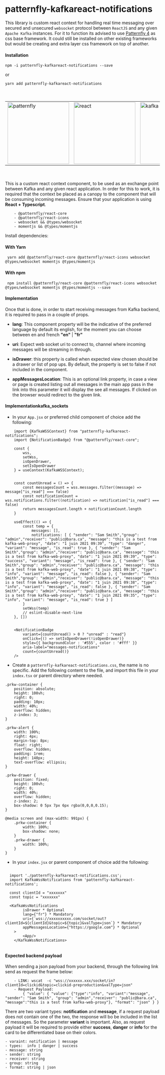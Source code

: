 # patternfly-kafkareact-notifications
This library is custom react context for handling real time messaging over secured and unsecured `websocket` protocol between `ReactJS` and 
any given ` Apache Kafka` instances. For it to function its advised to use <a href="https://www.patternfly.org/">Patternfly 4</a> as 
css base framework. It could still be installed on other existing frameworks but would be creating and extra layer css framework on top of another.


#### Installation 

`npm -i patternfly-kafkareact-notifications --save`

or

`yarn add patternfly-kafkareact-notifications`

<table style="margin: 50px auto;border:0;">
  <tr style="border:0;">
    <td style="border:0;"><img alt="patternfly" height="200" width="200" src="https://pbs.twimg.com/profile_images/1248314779812294656/DKsPlKdl.png"/></td>
    <td style="border:0;"><img alt="react" height="200" width="200" src="https://mildaintrainings.com/wp-content/uploads/2017/11/react-logo.png"/></td>
    <td style="border:0;"><img alt="kafka" height="200" width="200" src="https://www.indellient.com/wp-content/uploads/2020/10/20201021_Introduction-to-Apache-Kafka_BLOG-FEATURED-IMAGE.jpg"/></td>
  </tr>
 </table>

This is a custom react context component, to be used as an exchange point between Kafka
and any given react application. In order for this to work, it is required that the context 
be placed as a canopy to the component that will be consuming incoming messages.
Ensure that your application is using <b>React + Typescript</b>.

        - @patternfly/react-core
        - @patternfly/react-icons
        - websocket && @types/websocket
        - momentjs && @types/momentjs 

Install dependencies:
#### With Yarn
``` yarn add @patternfly/react-core @patternfly/react-icons websocket @types/websocket momentjs @types/momentjs```

#### With npm
``` npm install @patternfly/react-core @patternfly/react-icons websocket @types/websocket momentjs @types/momentjs --save```

#### Implementation
Once that is done, in order to start receiving messages from Kafka backend, it is required to pass in
a couple of props. 

- <b>lang</b>: This component property will be the indicative of the preferred language by default its english, for the 
moment you can choose between en and french <b>"en"</b> | <b>"fr"</b>
  
- <b>uri</b>: Expect web socket uri to connect to, channel where incoming messages will be streaming in through.
  
- <b>isDrawer</b>: this property is called when expected view chosen should be a drawer or list of pop ups. By default, the property is 
set to false if not included in the component.
  
- <b>appMessagesLocation</b>: This is an optional link property, in case a view or page is created listing out all messages in the main app
pass in the link into this parameter it will display the see all messages. If clicked on the browser would redirect to the given link.
  
#### Implementationkafka_sockets

- In your `App.jsx` or preferred child component of choice add the following:

```
    import {KafkaWSSContext} from "patternfly-kafkareact-notifications";
    import {NotificationBadge} from "@patternfly/react-core";
    
    const {
        wss,
        setWss,
        isOpenDrawer,
        setIsOpenDrawer
    } = useContext(KafkaWSSContext);
    
    
    const countUnread = () => {
        const messagesCount = wss.messages.filter((message) => message["is_read"] === false)
        const notificationCount = wss.notifications.filter((notification) => notification["is_read"] === false)
        return messagesCount.length + notificationCount.length
    }
    
    useEffect(() => {
        const temp = {
            messages: [],
            notifications: [ { "sender": "Sam Smith","group": "admin","receiver": "public@bara.ca", "message": "this is a test from kafka-web-proxy", "date": "1 juin 2021 09:39", "type": "danger", "variant": "message", "is_read": true }, { "sender": "Sam Smith","group": "admin","receiver": "public@bara.ca", "message": "this is a test from kafka-web-proxy", "date": "1 juin 2021 09:39", "type": "success", "variant": "message", "is_read": true }, { "sender": "Sam Smith","group": "admin","receiver": "public@bara.ca", "message": "this is a test from kafka-web-proxy", "date": "1 juin 2021 09:38", "type": "info", "variant": "message", "is_read": false }, { "sender": "Sam Smith","group": "admin","receiver": "public@bara.ca", "message": "this is a test from kafka-web-proxy", "date": "1 juin 2021 09:38", "type": "info", "variant": "message", "is_read": false }, { "sender": "Sam Smith","group": "admin","receiver": "public@bara.ca", "message": "this is a test from kafka-web-proxy", "date": "1 juin 2021 09:35", "type": "info", "variant": "message", "is_read": true } ]
        }
        setWss(temp)
        // eslint-disable-next-line
    }, [])
    
    
    <NotificationBadge
        variant={countUnread() > 0 ? "unread" : "read"}
        onClick={() => setIsOpenDrawer(!isOpenDrawer)}
        style={{ backgroundColor : '#555', color : '#fff' }}
        aria-label="messages-notifications"
        count={countUnread()}
    />
```

 - Create a `patternfly-kafkareact-notifications.css`, the name is no specific. Add the following content to the file,
and import this file in your `index.tsx` or parent directory where needed.
   
```
.prkw-container {
    position: absolute;
    height: 100vh;
    right: 0;
    padding: 10px;
    width: 40%;
    overflow: hidden;
    z-index: 3;
}

.prkw-alert {
    width: 100%;
    right: 4px;
    margin-top: 8px;
    float: right;
    overflow: hidden;
    padding: 1rem;
    height: 140px;
    text-overflow: ellipsis;
}

.prkw-drawer {
    position: fixed;
    height: 100vh;
    right: 0;
    width: 40%;
    overflow: hidden;
    z-index: 2;
    box-shadow: 0 5px 7px 6px rgba(0,0,0,0.15);
}

@media screen and (max-width: 991px) {
    .prkw-container {
        width: 100%;
        box-shadow: none;
    }
    .prkw-drawer {
        width: 100%;
    }
}

```

 - In your `index.jsx` or parent component of choice add the following:
````
   
  import './patternfly-kafkareact-notifications.css';  
  import KafkaWssNotifications from 'patternfly-kafkareact-notifications';
    
  const clientId = "xxxxxxx"
  const topic = "xxxxxxx"

  <KafkaWssNotifications
        isDrawer * Optional
        lang={"fr"} * Mandatory
        uri={`wss://xxxxxxxxxx.com/socket/out?clientId=${clientId}&topic=${topic}&valType=json`} * Mandatory
        appMessagesLocation={"https://google.com"} * Optional
    >
        <App/>
    </KafkaWssNotifications>
    
````

#### Expected backend payload
When sending a json payload from your backend, through the following link
send as request the frame below:

        - LINK: wscat  -c "wss://xxxxxx.xxx/socket/in?clientId=clickid&topic=clickid-preproduction&valType=json"
        - Request Payload:
            { "value": { "value": {"type":"info", "variant":"message", "sender": "Sam Smith", "group": "admin","receiver": "public@bara.ca", "message":"this is a test from kafka-web-proxy"}, "format": "json" } }

There are two variant types: <b>notification</b> and <b>message</b>, if a request payload does not contain one of the two,
the response will bo be included in the list of messages. So the parameter <b>variant</b> is important.
Also, as request payload it will be required to provide either <b>success</b>, <b>danger</b> or <b>info</b>
for the card to be differentiated base on their colors.

    - varaint: notification | message   
    - types:  info | danger | success
    - message: string
    - sender: string
    - receiver: string
    - group: string
    - format: string | json


